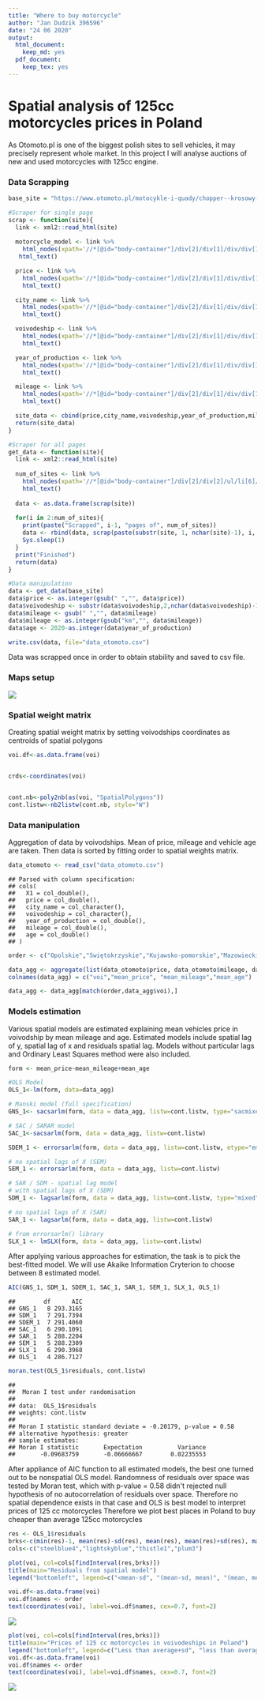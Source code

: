 ```yaml
---
title: "Where to buy motorcycle"
author: "Jan Dudzik 396596"
date: "24 06 2020"
output:
  html_document: 
    keep_md: yes
  pdf_document:
    keep_tex: yes
---
```




# Spatial analysis of 125cc motorcycles prices in Poland

As Otomoto.pl is one of the biggest polish sites to sell vehicles, it may precisely represent whole market. In this project I will analyse auctions of new and used motorcycles with 125cc engine.  

### Data Scrapping


```r
base_site = "https://www.otomoto.pl/motocykle-i-quady/chopper--krosowy--motorower--sportowy--turystyczny--typ-cruiser--typ-enduro--typ-naked/?search%5Bfilter_float_engine_capacity%3Afrom%5D=125&search%5Bfilter_float_engine_capacity%3Ato%5D=125&search%5Border%5D=created_at%3Adesc&search%5Bcountry%5D=&page=1"

#Scraper for single page
scrap <- function(site){
  link <- xml2::read_html(site)
  
  motorcycle_model <- link %>%
    html_nodes(xpath='//*[@id="body-container"]/div[2]/div[1]/div/div[1]/div[5]/article[@data-variation="a"]/div[2]/div[1]/h2/a') %>%
   html_text()

  price <- link %>%
    html_nodes(xpath='//*[@id="body-container"]/div[2]/div[1]/div/div[1]/div[5]/article[@data-variation="a"]/div[2]/div[2]/div/div/span/span[1]') %>%
    html_text()

  city_name <- link %>%
    html_nodes(xpath='//*[@id="body-container"]/div[2]/div[1]/div/div[1]/div[5]/article[@data-variation="a"]/div[2]/h4/span[2]') %>%
    html_text()

  voivodeship <- link %>%
    html_nodes(xpath='//*[@id="body-container"]/div[2]/div[1]/div/div[1]/div[5]/article[@data-variation="a"]/div[2]/h4/span[3]') %>%
    html_text()

  year_of_production <- link %>%
    html_nodes(xpath='//*[@id="body-container"]/div[2]/div[1]/div/div[1]/div[5]/article[@data-variation="a"]/div[2]/ul/li[1]/span') %>%
    html_text()

  mileage <- link %>%
    html_nodes(xpath='//*[@id="body-container"]/div[2]/div[1]/div/div[1]/div[5]/article[@data-variation="a"]/div[2]/ul/li[2]/span') %>%
    html_text()

  site_data <- cbind(price,city_name,voivodeship,year_of_production,mileage)
  return(site_data)
}

#Scraper for all pages
get_data <- function(site){
  link <- xml2::read_html(site)
  
  num_of_sites <- link %>%
    html_nodes(xpath='//*[@id="body-container"]/div[2]/div[2]/ul/li[6]/a/span') %>%
    html_text()
  
  data <- as.data.frame(scrap(site))
  
  for(i in 2:num_of_sites){
    print(paste("Scrapped", i-1, "pages of", num_of_sites))
    data <- rbind(data, scrap(paste(substr(site, 1, nchar(site)-1), i, sep = "")))
    Sys.sleep(1)
  }
  print("Finished")
  return(data)
}

#Data manipulation
data <- get_data(base_site)
data$price <- as.integer(gsub(" ","", data$price))
data$voivodeship <- substr(data$voivodeship,2,nchar(data$voivodeship)-1)
data$mileage <- gsub(" ","", data$mileage)
data$mileage <- as.integer(gsub("km","", data$mileage))
data$age <- 2020-as.integer(data$year_of_production)

write.csv(data, file="data_otomoto.csv")
```

Data was scrapped once in order to obtain stability and saved to csv file.

### Maps setup


![](rmd_files/figure-html/unnamed-chunk-3-1.png)<!-- -->

### Spatial weight matrix

Creating spatial weight matrix by setting voivodships coordinates as centroids of spatial polygons 


```r
voi.df<-as.data.frame(voi)


crds<-coordinates(voi)


cont.nb<-poly2nb(as(voi, "SpatialPolygons"))
cont.listw<-nb2listw(cont.nb, style="W")
```

### Data manipulation

Aggregation of data by voivodships. Mean of price, mileage and vehicle age are taken. Then data is sorted by fitting order to spatial weights matrix. 



```r
data_otomoto <- read_csv("data_otomoto.csv")
```

```
## Parsed with column specification:
## cols(
##   X1 = col_double(),
##   price = col_double(),
##   city_name = col_character(),
##   voivodeship = col_character(),
##   year_of_production = col_double(),
##   mileage = col_double(),
##   age = col_double()
## )
```

```r
order <- c("Opolskie","Świętokrzyskie","Kujawsko-pomorskie","Mazowieckie","Pomorskie","Śląskie", "Warmińsko-mazurskie","Zachodniopomorskie","Dolnośląskie","Wielkopolskie","Łódzkie","Podlaskie","Małopolskie","Lubuskie","Podkarpackie","Lubelskie")

data_agg <- aggregate(list(data_otomoto$price, data_otomoto$mileage, data_otomoto$age), by = list(data_otomoto$voivodeship), FUN = mean)
colnames(data_agg) = c("voi","mean_price", "mean_mileage","mean_age")

data_agg <- data_agg[match(order,data_agg$voi),]
```

### Models estimation

Various spatial models are estimated explaining mean vehicles price in voivodship by mean mileage and age. Estimated models include spatial lag of y, spatial lag of x and residuals spatial lag. Models without particular lags and Ordinary Least Squares method were also included.


```r
form <- mean_price~mean_mileage+mean_age

#OLS Model
OLS_1<-lm(form, data=data_agg)

# Manski model (full specification) 
GNS_1<- sacsarlm(form, data = data_agg, listw=cont.listw, type="sacmixed")

# SAC / SARAR model 
SAC_1<-sacsarlm(form, data = data_agg, listw=cont.listw)

SDEM_1 <- errorsarlm(form, data = data_agg, listw=cont.listw, etype="emixed")

# no spatial lags of X (SEM)
SEM_1 <- errorsarlm(form, data = data_agg, listw=cont.listw)

# SAR / SDM - spatial lag model
# with spatial lags of X (SDM)
SDM_1 <- lagsarlm(form, data = data_agg, listw=cont.listw, type="mixed") 

# no spatial lags of X (SAR)
SAR_1 <- lagsarlm(form, data = data_agg, listw=cont.listw) 

# from errorsarlm() library
SLX_1 <- lmSLX(form, data = data_agg, listw=cont.listw)
```

After applying various approaches for estimation, the task is to pick the best-fitted model. We will use Akaike Information Cryterion to choose between 8 estimated model.



```r
AIC(GNS_1, SDM_1, SDEM_1, SAC_1, SAR_1, SEM_1, SLX_1, OLS_1)
```

```
##        df      AIC
## GNS_1   8 293.3165
## SDM_1   7 291.7394
## SDEM_1  7 291.4060
## SAC_1   6 290.1091
## SAR_1   5 288.2204
## SEM_1   5 288.2309
## SLX_1   6 290.3968
## OLS_1   4 286.7127
```

```r
moran.test(OLS_1$residuals, cont.listw)
```

```
## 
## 	Moran I test under randomisation
## 
## data:  OLS_1$residuals  
## weights: cont.listw    
## 
## Moran I statistic standard deviate = -0.20179, p-value = 0.58
## alternative hypothesis: greater
## sample estimates:
## Moran I statistic       Expectation          Variance 
##       -0.09683759       -0.06666667        0.02235553
```

After appliance of AIC function to all estimated models, the best one turned out to be nonspatial OLS model. Randomness of residuals over space was tested by Moran test, which with p-value = 0.58 didn't rejected null hypothesis of no autocorrelation of residuals over space. Therefore no spatial dependence exists in that case and OLS is best model to interpret prices of 125 cc motorcycles 
Therefore we plot best places in Poland to buy cheaper than average 125cc motorcycles 


```r
res <- OLS_1$residuals
brks<-c(min(res)-1, mean(res)-sd(res), mean(res), mean(res)+sd(res), max(res)+1)
cols<-c("steelblue4","lightskyblue","thistle1","plum3")

plot(voi, col=cols[findInterval(res,brks)])
title(main="Residuals from spatial model")
legend("bottomleft", legend=c("<mean-sd", "(mean-sd, mean)", "(mean, mean+sd)", ">mean+sd"), leglabs(brks1), fill=cols, bty="n")

voi.df<-as.data.frame(voi)
voi.df$names <- order
text(coordinates(voi), label=voi.df$names, cex=0.7, font=2)
```

![](rmd_files/figure-html/unnamed-chunk-8-1.png)<!-- -->

```r
plot(voi, col=cols[findInterval(res,brks)])
title(main="Prices of 125 cc motorcycles in voivodeships in Poland")
legend("bottomleft", legend=c("Less than average+sd", "less than average", "more than average", "More than average+sd"), leglabs(brks1), fill=cols, bty="n")
voi.df<-as.data.frame(voi)
voi.df$names <- order
text(coordinates(voi), label=voi.df$names, cex=0.7, font=2)
```

![](rmd_files/figure-html/unnamed-chunk-8-2.png)<!-- -->

